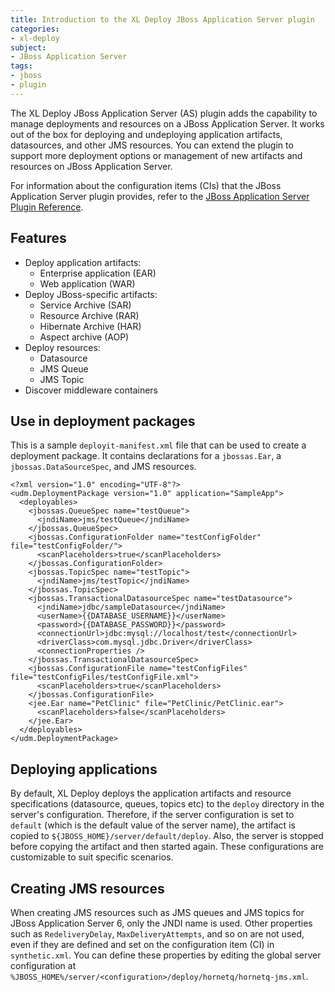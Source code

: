 ```yaml
---
title: Introduction to the XL Deploy JBoss Application Server plugin
categories:
- xl-deploy
subject:
- JBoss Application Server
tags:
- jboss
- plugin
---
```


The XL Deploy JBoss Application Server (AS) plugin adds the capability to manage deployments and resources on a JBoss Application Server. It works out of the box for deploying and undeploying application artifacts, datasources, and other JMS resources. You can extend the plugin to support more deployment options or management of new artifacts and resources on JBoss Application Server.

For information about the configuration items (CIs) that the JBoss Application Server plugin provides, refer to the [JBoss Application Server Plugin Reference](/xl-deploy-jbossas-plugin/latest/jbossPluginManual.html).

## Features

* Deploy application artifacts:
	* Enterprise application (EAR)
	* Web application (WAR)
* Deploy JBoss-specific artifacts:
	* Service Archive (SAR)
	* Resource Archive (RAR)
	* Hibernate Archive (HAR)
	* Aspect archive (AOP)
* Deploy resources:
	* Datasource
	* JMS Queue
	* JMS Topic
* Discover middleware containers

## Use in deployment packages

This is a sample `deployit-manifest.xml` file that can be used to create a deployment package. It contains declarations for a `jbossas.Ear`, a `jbossas.DataSourceSpec`, and JMS resources.

	<?xml version="1.0" encoding="UTF-8"?>
	<udm.DeploymentPackage version="1.0" application="SampleApp">
	  <deployables>
	    <jbossas.QueueSpec name="testQueue">
	      <jndiName>jms/testQueue</jndiName>
	    </jbossas.QueueSpec>
	    <jbossas.ConfigurationFolder name="testConfigFolder" file="testConfigFolder/">
	      <scanPlaceholders>true</scanPlaceholders>
	    </jbossas.ConfigurationFolder>
	    <jbossas.TopicSpec name="testTopic">
	      <jndiName>jms/testTopic</jndiName>
	    </jbossas.TopicSpec>
	    <jbossas.TransactionalDatasourceSpec name="testDatasource">
	      <jndiName>jdbc/sampleDatasource</jndiName>
	      <userName>{{DATABASE_USERNAME}}</userName>
	      <password>{{DATABASE_PASSWORD}}</password>
	      <connectionUrl>jdbc:mysql://localhost/test</connectionUrl>
	      <driverClass>com.mysql.jdbc.Driver</driverClass>
	      <connectionProperties />
	    </jbossas.TransactionalDatasourceSpec>
	    <jbossas.ConfigurationFile name="testConfigFiles" file="testConfigFiles/testConfigFile.xml">
	      <scanPlaceholders>true</scanPlaceholders>
	    </jbossas.ConfigurationFile>
	    <jee.Ear name="PetClinic" file="PetClinic/PetClinic.ear">
	      <scanPlaceholders>false</scanPlaceholders>
	    </jee.Ear>
	  </deployables>
	</udm.DeploymentPackage>

## Deploying applications

By default, XL Deploy deploys the application artifacts and resource specifications (datasource, queues, topics etc) to the `deploy` directory in the server's configuration. Therefore, if the server configuration is set to `default` (which is the default value of the server name), the artifact is copied to `${JBOSS_HOME}/server/default/deploy`. Also, the server is stopped before copying the artifact and then started again. These configurations are customizable to suit specific scenarios.

## Creating JMS resources

When creating JMS resources such as JMS queues and JMS topics for JBoss Application Server 6, only the JNDI name is used. Other properties such as `RedeliveryDelay`, `MaxDeliveryAttempts`, and so on are not used, even if they are defined and set on the configuration item (CI) in `synthetic.xml`. You can define these properties by editing the global server configuration at `%JBOSS_HOME%/server/<configuration>/deploy/hornetq/hornetq-jms.xml`.

